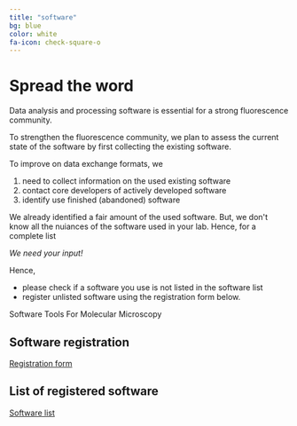 ```yaml
---
title: "software"
bg: blue
color: white
fa-icon: check-square-o
---
```


# Spread the word

Data analysis and processing software is essential for a strong fluorescence community.

To strengthen the fluorescence community, we plan to assess the current state of the software by 
first collecting the existing software. 

To improve on data exchange formats, we

1. need to collect information on the used existing software
2. contact core developers of actively developed software 
3. identify use finished (abandoned) software 

We already identified a fair amount of the used software. But, we don't know all the nuiances
of the software used in your lab. Hence, for a complete list


*We need your input!*

Hence,

* please check if a software you use is not listed in the software list
* register unlisted software using the registration form below.

Software Tools For Molecular Microscopy

## Software registration

[Registration form](https://docs.google.com/forms/d/1l1ELDjToHwtcE8mk9TFzpddw0o0Vg4onIMXg4i3aYG8/edit "Register software")


## List of registered software

[Software list](https://script.google.com/macros/s/AKfycbyW9foZMe1Ijhp1cWlmzax0dSlGu0poZBM5ZTQyWKD_7OB7Yd4H/exec "List of registered software")

